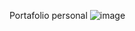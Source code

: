 Portafolio personal
![image](https://github.com/user-attachments/assets/dd8d5f7f-4be8-4ae4-bc23-e57b21e373d2)
